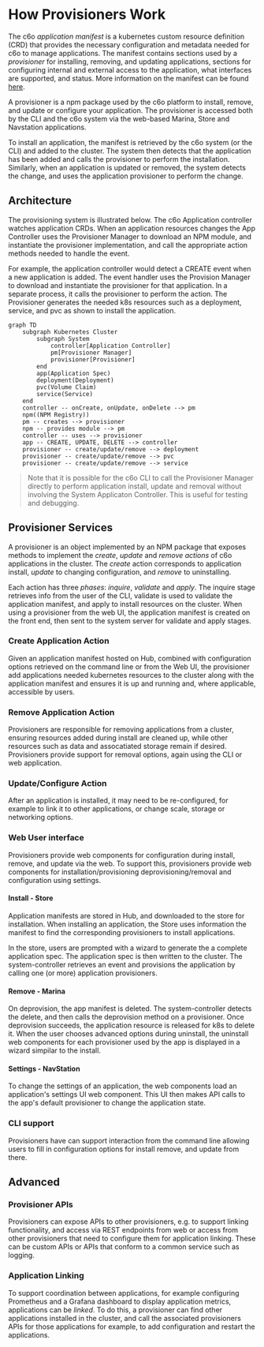# How Provisioners Work

The c6o *application manifest* is a kubernetes custom resource definition (CRD) that provides the necessary configuration and metadata needed for c6o to manage applications. The manifest contains sections used by a *provisioner* for installing, removing, and updating applications, sections for configuring internal and external access to the application, what interfaces are supported, and status. More information on the manifest can be found [here](/reference/appspec.md).

A provisioner is a npm package used by the c6o platform to install, remove, and update or configure your application. The provisioner is accessed both by the  CLI and the c6o system via the web-based Marina, Store and Navstation applications.

To install an application, the manifest is retrieved by the c6o system (or the CLI) and added to the cluster. The system then detects that the application has been added and calls the provisioner to perform the installation. Similarly, when an application is updated or removed, the system detects the change, and uses the application provisioner to perform the change.

## Architecture

The provisioning system is illustrated below.  The c6o Application controller watches application CRDs.  When an application resources changes the App Controller uses the Provisioner Manager to download an NPM module, and instantiate the provisioner implementation, and call the appropriate action methods needed to handle the event.  

For example, the application controller would detect a CREATE event when a new application is added.  The event handler uses the Provision Manager to download and instantiate the provisioner for that application.  In a separate process, it calls the provisioner to perform the action.  The Provisioner generates the needed k8s resources such as a deployment, service, and pvc as shown to install the application.

```mermaid
graph TD
	subgraph Kubernetes Cluster
		subgraph System
			controller[Application Controller]
			pm[Provisioner Manager]
			provisioner[Provisioner]
		end
		app(Application Spec)
		deployment(Deployment)
		pvc(Volume Claim)
		service(Service)
	end
    controller -- onCreate, onUpdate, onDelete --> pm
	npm((NPM Registry))
	pm -- creates --> provisioner
	npm -- provides module --> pm
	controller -- uses --> provisioner
	app -- CREATE, UPDATE, DELETE --> controller
	provisioner -- create/update/remove --> deployment
	provisioner -- create/update/remove --> pvc
	provisioner -- create/update/remove --> service

```

> Note that it is possible for the c6o CLI to call the Provisioner Manager directly to perform application install, update and removal without involving the System Applicaton Controller.  This is useful for testing and debugging.

## Provisioner Services

A provisioner is an object implemented by an NPM package that exposes methods to implement the *create*, *update* and *remove* *actions* of c6o applications in the cluster. The *create* action corresponds to application install, *update* to changing configuration, and *remove* to uninstalling.

Each action has three *phases*: *inquire*, *validate* and *apply*.  The inquire stage retrieves info from the user of the CLI, validate is used to validate the application manifest, and apply to install resources on the cluster.  When using a provisioner from the web UI, the application manifest is created on the front end, then sent to the system server for validate and apply stages.

### Create Application Action

Given an application manifest hosted on Hub, combined with configuration options retrieved on the command line or from the Web UI, the provisioner add applications needed kubernetes resources to the cluster along with the application manifest and ensures it is up and running and, where applicable, accessible by users.

### Remove Application Action

Provisioners are responsible for removing applications from a cluster, ensuring resources added during install are cleaned up, while other resources such as data and assocatiated storage remain if desired. Provisioners provide support for removal options, again using the CLI or web application.

### Update/Configure Action

After an application is installed, it may need to be re-configured, for example to link it to other applications, or change scale, storage or networking options.

### Web User interface

Provisioners provide web components for configuration during install, remove, and update via the web. To support this, provisioners provide web components for installation/provisioning deprovisioning/removal and configuration using settings.

#### Install - Store

Application manifests are stored in Hub, and downloaded to the store for installation. When installing an application, the Store uses information the manifest to find the corresponding provisioners to install applications.

In the store, users are prompted with a wizard to generate the a complete application spec. The application spec is then written to the cluster. The system-controller retrieves an event and provisions the application by calling one (or more) application provisioners.

#### Remove - Marina

On deprovision, the app manifest is deleted. The system-controller detects the delete, and then calls the deprovision method on a provisioner. Once deprovision succeeds, the application resource is released for k8s to delete it. When the user chooses advanced options during uninstall, the uninstall web components for each provisioner used by the app is displayed in a wizard simpilar to the install.

#### Settings - NavStation

To change the settings of an application, the web components load an application's settings UI web component. This UI then makes API calls to the app's default provisioner to change the application state.

### CLI support

Provisioners have can support interaction from the command line allowing users to fill in configuration options for install remove, and update from there.

## Advanced

### Provisioner APIs

Provisioners can expose APIs to other provisioners, e.g. to support linking functionality, and access via REST endpoints from web or access from other provisioners that need to configure them for application linking. These can be custom APIs or APIs that conform to a common service such as logging.

### Application Linking

To support coordination between applications, for example configuring Prometheus and a Grafana dashboard to display application metrics, applications can be *linked*. To do this, a provisioner can find other applications installed in the cluster, and call the associated provisioners APIs for those applications for example, to add configuration and restart the applications.
